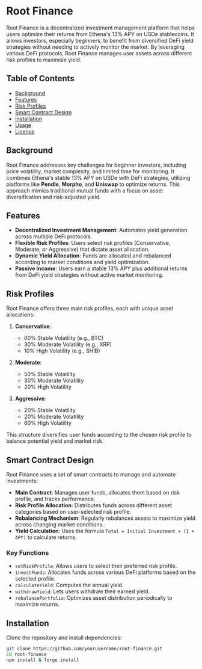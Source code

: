 # Root Finance

Root Finance is a decentralized investment management platform that helps users optimize their returns from Ethena's 13% APY on USDe stablecoins. It allows investors, especially beginners, to benefit from diversified DeFi yield strategies without needing to actively monitor the market. By leveraging various DeFi protocols, Root Finance manages user assets across different risk profiles to maximize yield.

## Table of Contents

- [Background](#background)
- [Features](#features)
- [Risk Profiles](#risk-profiles)
- [Smart Contract Design](#smart-contract-design)
- [Installation](#installation)
- [Usage](#usage)
- [License](#license)

## Background

Root Finance addresses key challenges for beginner investors, including price volatility, market complexity, and limited time for monitoring. It combines Ethena's stable 13% APY on USDe with DeFi strategies, utilizing platforms like **Pendle**, **Morpho**, and **Uniswap** to optimize returns. This approach mimics traditional mutual funds with a focus on asset diversification and risk-adjusted yield.

## Features

- **Decentralized Investment Management**: Automates yield generation across multiple DeFi protocols.
- **Flexible Risk Profiles**: Users select risk profiles (Conservative, Moderate, or Aggressive) that dictate asset allocation.
- **Dynamic Yield Allocation**: Funds are allocated and rebalanced according to market conditions and yield optimization.
- **Passive Income**: Users earn a stable 13% APY plus additional returns from DeFi yield strategies without active market monitoring.

## Risk Profiles

Root Finance offers three main risk profiles, each with unique asset allocations:

1. **Conservative**:
   - 60% Stable Volatility (e.g., BTC)
   - 30% Moderate Volatility (e.g., XRP)
   - 10% High Volatility (e.g., SHIB)
   
2. **Moderate**:
   - 50% Stable Volatility
   - 30% Moderate Volatility
   - 20% High Volatility

3. **Aggressive**:
   - 20% Stable Volatility
   - 20% Moderate Volatility
   - 60% High Volatility

This structure diversifies user funds according to the chosen risk profile to balance potential yield and market risk.

## Smart Contract Design

Root Finance uses a set of smart contracts to manage and automate investments:

- **Main Contract**: Manages user funds, allocates them based on risk profile, and tracks performance.
- **Risk Profile Allocation**: Distributes funds across different asset categories based on user-selected risk profile.
- **Rebalancing Mechanism**: Regularly rebalances assets to maximize yield across changing market conditions.
- **Yield Calculation**: Uses the formula `Total = Initial Investment × (1 + APY)` to calculate returns.

### Key Functions

- `setRiskProfile`: Allows users to select their preferred risk profile.
- `investFunds`: Allocates funds across various DeFi platforms based on the selected profile.
- `calculateYield`: Computes the annual yield.
- `withdrawYield`: Lets users withdraw their earned yield.
- `rebalancePortfolio`: Optimizes asset distribution periodically to maximize returns.

## Installation

Clone the repository and install dependencies:

```bash
git clone https://github.com/yourusername/root-finance.git
cd root-finance
npm install & forge install
